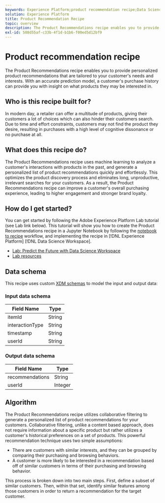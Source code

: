 ```yaml
---
keywords: Experience Platform;product recommendation recipe;Data Science Workspace;popular topics;recipes;pre build recipe
solution: Experience Platform
title: Product Recommendation Recipe
topic: overview
description: The Product Recommendations recipe enables you to provide personalized product recommendations that are tailored to your customer's needs and interests. With an accurate prediction model, a customer's purchase history can provide you with insight on what products they may be interested in.
exl-id: 508d55af-c33b-4f1d-b1b6-f00ed5d12bf9
---
```

# Product recommendation recipe

The Product Recommendations recipe enables you to provide personalized product recommendations that are tailored to your customer's needs and interests. With an accurate prediction model, a customer's purchase history can provide you with insight on what products they may be interested in.

## Who is this recipe built for?

In modern day, a retailer can offer a multitude of products, giving their customers a lot of choices which can also hinder their customers search. Due to time and effort constraints, customers may not find the product they desire, resulting in purchases with a high level of cognitive dissonance or no purchase at all.

## What does this recipe do?

The Product Recommendations recipe uses machine learning to analyze a customer's interactions with products in the past, and generate a personalized list of product recommendations quickly and effortlessly. This optimizes the product discovery process and eliminates long, unproductive, irrelevant searches for your customers. As a result, the Product Recommendations recipe can improve a customer's overall purchasing experience, leading to higher engagement and stronger brand loyalty.

## How do I get started?

You can get started by following the Adobe Experience Platform Lab tutorial (see Lab link below). This tutorial will show you how to create the Product Recommendations recipe in a Jupyter Notebook by following the [notebook to recipe](../jupyterlab/create-a-recipe.md) workflow, and implementing the recipe in [!DNL Experience Platform] [!DNL Data Science Workspace].

* [Lab: Predict the Future with Data Science Workspace](https://expleague.azureedge.net/labs/L777/index.html)
* [Lab resources](https://github.com/adobe/experience-platform-dsw-reference/tree/master/Summit/2019/resources)

## Data schema

This recipe uses custom [XDM schemas](../../xdm/schema/field-dictionary.md) to model the input and output data:

### Input data schema

Field Name | Type
--- | ---
itemId | String
interactionType | String
timestamp | String
userId | String

### Output data schema

Field Name | Type
--- | ---
recommendations | String
userId | Integer

## Algorithm

The Product Recommendations recipe utilizes collaborative filtering to generate a personalized list of product recommendations for your customers. Collaborative filtering, unlike a content based approach, does not require information about a specific product but rather utilizes a customer's historical preferences on a set of products. This powerful recommendation technique uses two simple assumptions:
* There are customers with similar interests, and they can be grouped by comparing their purchasing and browsing behaviors.
* A customer is more likely to be interested in a recommendation based off of similar customers in terms of their purchasing and browsing behavior.

This process is broken down into two main steps. First, define a subset of similar customers. Then, within that set, identify similar features among those customers in order to return a recommendation for the target customer.
